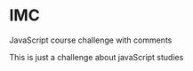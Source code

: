 # IMC

JavaScript course challenge with comments

This is just a challenge about javaScript studies
